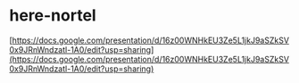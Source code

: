 # here-nortel

[https://docs.google.com/presentation/d/16z00WNHkEU3Ze5L1jkJ9aSZkSV0x9JRnWndzatl-1A0/edit?usp=sharing](https://docs.google.com/presentation/d/16z00WNHkEU3Ze5L1jkJ9aSZkSV0x9JRnWndzatl-1A0/edit?usp=sharing)
